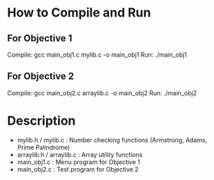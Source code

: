 # How to Compile and Run


## For Objective 1
Compile:
gcc main_obj1.c mylib.c -o main_obj1
Run:
./main_obj1


## For Objective 2
Compile:
gcc main_obj2.c arraylib.c -o main_obj2
Run:
./main_obj2


# Description
- mylib.h / mylib.c : Number checking functions (Armstrong, Adams, Prime Palindrome)
- arraylib.h / arraylib.c : Array utility functions
- main_obj1.c : Menu program for Objective 1
- main_obj2.c : Test program for Objective 2
